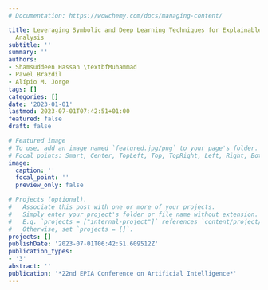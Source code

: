 ```yaml
---
# Documentation: https://wowchemy.com/docs/managing-content/

title: Leveraging Symbolic and Deep Learning Techniques for Explainable Sentiment
  Analysis
subtitle: ''
summary: ''
authors:
- Shamsuddeen Hassan \textbfMuhammad
- Pavel Brazdil
- Alípio M. Jorge
tags: []
categories: []
date: '2023-01-01'
lastmod: 2023-07-01T07:42:51+01:00
featured: false
draft: false

# Featured image
# To use, add an image named `featured.jpg/png` to your page's folder.
# Focal points: Smart, Center, TopLeft, Top, TopRight, Left, Right, BottomLeft, Bottom, BottomRight.
image:
  caption: ''
  focal_point: ''
  preview_only: false

# Projects (optional).
#   Associate this post with one or more of your projects.
#   Simply enter your project's folder or file name without extension.
#   E.g. `projects = ["internal-project"]` references `content/project/deep-learning/index.md`.
#   Otherwise, set `projects = []`.
projects: []
publishDate: '2023-07-01T06:42:51.609512Z'
publication_types:
- '3'
abstract: ''
publication: '*22nd EPIA Conference on Artificial Intelligence*'
---
```

